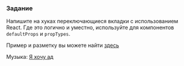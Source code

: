 ### Задание

Напишите на хуках переключающиеся вкладки с использованием React. 
Где это логично и уместно, используйте для компонентов `defaultProps` и `propTypes`.

Пример и разметку вы можете найти [здесь](https://codepen.io/deniscreative/pen/rwPrKw)

Музыка: [Я хочу ад](https://www.youtube.com/watch?v=hAFaK1_BdS4&ab_channel=BillyMilligan)
